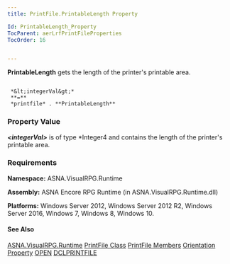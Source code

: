 ```yaml
---
title: PrintFile.PrintableLength Property

Id: PrintableLength_Property
TocParent: aerLrfPrintFileProperties
TocOrder: 16


---
```


**PrintableLength** gets the length of the printer's printable area. 

```

 *&lt;integerVal&gt;* 
 **=** 
 *printfile* . **PrintableLength** 
```

### Property Value
***&lt;integerVal&gt;*** is of type *Integer4 and contains the length of the printer's printable area. 

### Requirements
**Namespace:** ASNA.VisualRPG.Runtime 

**Assembly:** ASNA Encore RPG Runtime (in ASNA.VisualRPG.Runtime.dll) 

**Platforms:** Windows Server 2012, Windows Server 2012 R2, Windows Server 2016, Windows 7, Windows 8, Windows 10. 

#### See Also
[ASNA.VisualRPG.Runtime](aerLrfRuntimeNamespace.html)
[PrintFile Class](aerLrfPrintFileClass.html)
[PrintFile Members](aerLrfPrintFileMembers.html)
[Orientation Property](Orientation_Property.html)
[OPEN](OPEN.html)
[DCLPRINTFILE](DCLPRINTFILE.html) 
